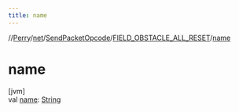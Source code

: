 ```yaml
---
title: name
---
```

//[Perry](../../../../index.html)/[net](../../index.html)/[SendPacketOpcode](../index.html)/[FIELD_OBSTACLE_ALL_RESET](index.html)/[name](name.html)



# name



[jvm]\
val [name](name.html): [String](https://kotlinlang.org/api/latest/jvm/stdlib/kotlin/-string/index.html)




